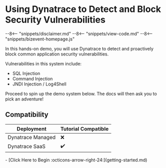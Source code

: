 # Using Dynatrace to Detect and Block Security Vulnerabilities

--8<-- "snippets/disclaimer.md"
--8<-- "snippets/view-code.md"
--8<-- "snippets/bizevent-homepage.js"

In this hands-on demo, you will use Dynatrace to detect and proactively block common application security vulnerabilities.

Vulnerabilities in this system include:

* SQL Injection
* Command Injection
* JNDI Injection / Log4Shell

Proceed to spin up the demo system below. The docs will then ask you to pick an adventure!

## Compatibility

| Deployment         | Tutorial Compatible |
|--------------------|---------------------|
| Dynatrace Managed  | ❌                 |
| Dynatrace SaaS     | ✔️                 |

<div class="grid cards" markdown>
- [Click Here to Begin :octicons-arrow-right-24:](getting-started.md)
</div>